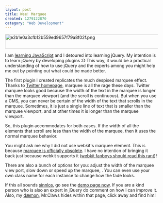 ```yaml
--- 
layout: post
title: Wee! Marquee
created: 1279122870
category: "Web Development"
---
```

<p><a href="http://nimbu.in/weemarquee/"><img src="http://nimbupani.com/files/e2b1e0a3cfb12b559ed9657f79a8f02f.png" alt="e2b1e0a3cfb12b559ed9657f79a8f02f.png" border="0" width="615" height="47"></a></p>

<p>I am <a href="http://nimbupani.com/search/node/ecmascript%20OR%20%22javascript%20n00b%22">learning JavaScript</a> and I detoured into learning jQuery. My intention is to learn jQuery by developing plugins :D This way, it would be a practical understanding of how to use jQuery and the experts among you might help me out by pointing out what could be made better.</p>

<p>The first plugin I created replicates the much despised marquee effect. Thanks to <a href="http://twitter.com">Twitter homepage</a>, marquee is all the rage these days. Twitter marquee looks good because the width of the text in the marquee is longer than the marquee viewport (and the scroll is continuous). But when you use a CMS, you can never be certain of the width of the text that scrolls in the marquee. Sometimes, it is just a single line of text that is smaller than the marquee viewport, and at other times it is longer than the marquee viewport.</p>

<p>So, this plugin accommodates for both cases. If the width of all the elements that scroll are less than the width of the marquee, then it uses the normal marquee behavior.</p> 

<p>You might ask me why I did not use webkit's marquee element. This is because <a href="http://www.whatwg.org/specs/web-apps/current-work/multipage/obsolete.html">marquee is officially obsolete</a>. I have no intention of bringing it back just because webkit supports it (<a href="http://itpastorn.blogspot.com/2010/07/no-browser-supports-html5-yet-part-1.html">webkit fanboys should read this rant</a>)!</p> 

<p>There are also a bunch of options for you: adjust the width of the marquee view port, slow down or speed up the marquee, . You can even use your own class name for each instance to change how the fade looks.</p> 

<p>If this all sounds <a href="http://www.google.com/dictionary?source=translation&hl=en&q=sinnlos&langpair=de|en">sinnlos</a>, go see the <a href="http://nimbu.in/weemarquee/">demo page now</a>. If you are a kind person who is also an expert in jQuery do comment on how I can improve it. Also, my <a href="http://en.wikipedia.org/wiki/D%C3%A6mon_(His_Dark_Materials)">dæmon</a>, Mr.Claws hides within that page, click away and find him!</p>
